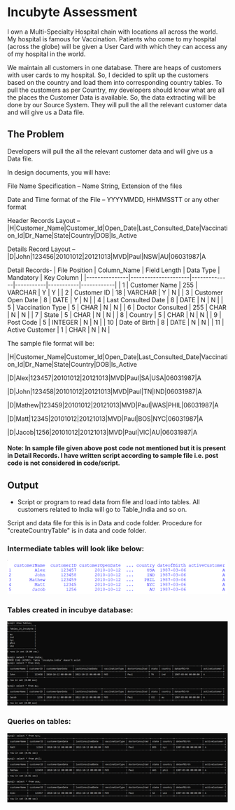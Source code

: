 # Incubyte Assessment

I own a Multi-Specialty Hospital chain with locations all across the world. My hospital is famous for Vaccination. Patients who come to my hospital (across the globe) will be given a User Card with which they can access any of my hospital in the world.

We maintain all customers in one database. There are heaps of customers with user cards to my hospital. So, I decided to split up the customers based on the country and load them into corresponding country tables. To pull the customers as per Country, my developers should know what are all the places the Customer Data is available. So, the data extracting will be done by our Source System. They will pull the all the relevant customer data and will give us a Data file.

## The Problem

Developers will pull the all the relevant customer data and will give us a Data file.

In design documents, you will have:

File Name Specification – Name String, Extension of the files

Date and Time format of the File – YYYYMMDD, HHMMSSTT or any other format

Header Records Layout – |H|Customer_Name|Customer_Id|Open_Date|Last_Consulted_Date|Vaccination_Id|Dr_Name|State|Country|DOB|Is_Active

Details Record Layout – |D|John|123456|20101012|20121013|MVD|Paul|NSW|AU|06031987|A

Detail Records-
| File Position | Column_Name         | Field Length | Data Type | Mandatory | Key Column |
|---------------|---------------------|--------------|-----------|-----------|------------|
| 1             | Customer Name       | 255          | VARCHAR   | Y         | Y          |
| 2             | Customer ID         | 18           | VARCHAR   | Y         | N          |
| 3             | Customer Open Date  | 8            | DATE      | Y         | N          |
| 4             | Last Consulted Date | 8            | DATE      | N         | N          |
| 5             | Vaccination Type    | 5            | CHAR      | N         | N          |
| 6             | Doctor Consulted    | 255          | CHAR      | N         | N          |
| 7             | State               | 5            | CHAR      | N         | N          |
| 8             | Country             | 5            | CHAR      | N         | N          |
| 9             | Post Code           | 5            | INTEGER   | N         | N          |
| 10            | Date of Birth       | 8            | DATE      | N         | N          |
| 11            | Active Customer     | 1            | CHAR      | N         | N          |


The sample file format will be:

|H|Customer_Name|Customer_Id|Open_Date|Last_Consulted_Date|Vaccination_Id|Dr_Name|State|Country|DOB|Is_Active

|D|Alex|123457|20101012|20121013|MVD|Paul|SA|USA|06031987|A

|D|John|123458|20101012|20121013|MVD|Paul|TN|IND|06031987|A

|D|Mathew|123459|20101012|20121013|MVD|Paul|WAS|PHIL|06031987|A

|D|Matt|12345|20101012|20121013|MVD|Paul|BOS|NYC|06031987|A

|D|Jacob|1256|20101012|20121013|MVD|Paul|VIC|AU|06031987|A


#### Note: In sample file given above post code not mentioned but it is present in Detail Records. I have written script according to sample file i.e. post code is not considered in code/script.


## Output
* Script or program to read data from file and load into tables. All customers related to India will go to Table_India and so on.

Script and data file for this is in Data and code folder.
Procedure for "createCountryTable" is in data and code folder.



### Intermediate tables will look like below:

![Tree](https://github.com/amoljkatkar/incubyte_assessment/blob/main/screenshots/screenshot1.png)



### Tables created in incubye database:

![Tree](https://github.com/amoljkatkar/incubyte_assessment/blob/main/screenshots/screenshot3.png)

### Queries on tables:
![Tree](https://github.com/amoljkatkar/incubyte_assessment/blob/main/screenshots/screenshot2.png)
